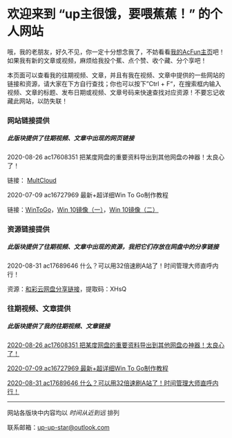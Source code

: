 # 欢迎来到 “up主很饿，要喂蕉蕉！” 的个人网站

哦，我的老朋友，好久不见，你一定十分想念我了，不妨看看[我的AcFun主页](https://www.acfun.cn/u/35925535)吧！如果我有新的文章或视频，麻烦给我投个蕉、点个赞、收个藏、分个享吧！

本页面可以查看我的往期视频、文章，并且有我在视频、文章中提供的一些网站的链接和资源，请大家在下方自行查找；你也可以按下”Ctrl + F“，在搜索框内输入视频、文章的标题、发布日期或视频、文章号码来快速查找对应资源！不要忘记收藏此网站，以防失联！

### 网站链接提供

##### *此版块提供了往期视频、文章中出现的网页链接*

2020-08-26 ac17608351 把某度网盘的重要资料导出到其他网盘の神器！太良心了！

链接： [MultCloud](https://www.multcloud.com/)

2020-07-09 ac16727969 最新+超详细Win To Go制作教程

链接：[WinToGo](https://www.disktool.cn/wintogo.html)，[Win 10镜像（一）](https://www.microsoft.com/zh-cn/software-download/windows10)，[Win 10镜像（二）](https://next.itellyou.cn/Original/Index)

### 资源链接提供

##### *此版块提供了往期视频、文章中出现的资源，我把它们存放在网盘中的分享链接*

2020-08-31 ac17689646 什么？可以用32倍速刷A站了！时间管理大师直呼内行！

资源：[和彩云网盘分享链接](http://caiyun.feixin.10086.cn/dl/105Cq7Eplgqdg)，提取码：XHsQ

### 往期视频、文章提供

##### *此版块提供了我的往期视频、文章链接*

[2020-08-26 ac17608351 把某度网盘的重要资料导出到其他网盘の神器！太良心了！](https://www.acfun.cn/a/ac17608351)

[2020-07-09 ac16727969 最新+超详细Win To Go制作教程](https://www.acfun.cn/a/ac16727969)

[2020-08-31 ac17689646 什么？可以用32倍速刷A站了！时间管理大师直呼内行！](https://www.acfun.cn/a/ac17689646)

------

网站各版块中内容均以   *时间从近到远*   排列

联系邮箱：up-up-star@outlook.com